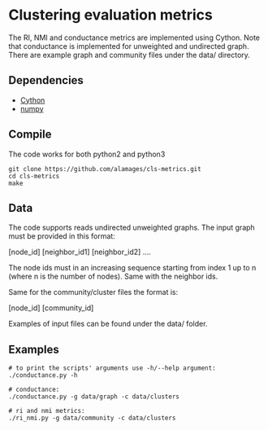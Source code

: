 # Clustering evaluation metrics

The RI, NMI and conductance metrics are implemented using Cython. Note that conductance is implemented for unweighted and undirected graph. There are example graph and community files under the data/ directory.

Dependencies
--------------------

 * [Cython](http://cython.org/)
 * [numpy](http://www.numpy.org/)

Compile
------------

The code works for both python2 and python3

`git clone https://github.com/alamages/cls-metrics.git`  
`cd cls-metrics`  
`make` 

Data
---------------

The code supports reads undirected unweighted graphs. The input graph must be provided in this format:

[node\_id] [neighbor\_id1] [neighbor\_id2] ....

The node ids must in an increasing sequence starting from index 1 up to n (where n is the number of nodes). Same with the neighbor ids.

Same for the community/cluster files the format is:  

[node\_id] [community\_id]


Examples of input files can be found under the data/ folder.

Examples
------
 
 `# to print the scripts' arguments use -h/--help argument:`  
 `./conductance.py -h`
 
 `# conductance:`  
 `./conductance.py -g data/graph -c data/clusters`

`# ri and nmi metrics:`  
`./ri_nmi.py -g data/community -c data/clusters`